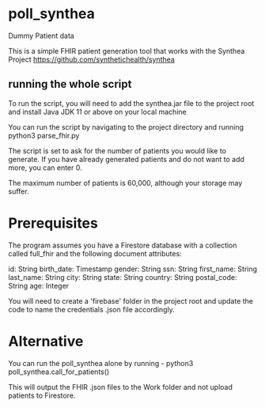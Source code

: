 # poll_synthea
Dummy Patient data 

This is a simple FHIR patient generation tool that works with the Synthea Project https://github.com/synthetichealth/synthea

## running the whole script

To run the script, you will need to add the synthea.jar file to the project root and install Java JDK 11 or above on your local machine

You can run the script by navigating to the project directory and running  python3 parse_fhir.py

The script is set to ask for the number of patients you would like to generate. If you have already generated patients and do not want to add more, you can enter 0.

The maximum number of patients is 60,000, although your storage may suffer.

# Prerequisites
The program assumes you have a Firestore database with a collection called full_fhir and the following document attributes:

id: String
birth_date: Timestamp
gender: String
ssn: String
first_name: String
last_name: String
city: String
state: String
country: String
postal_code: String
age: Integer

You will need to create a 'firebase' folder in the project root and update the code to name the credentials .json file accordingly.

# Alternative
You can run the poll_synthea alone by running - python3 poll_synthea.call_for_patients()

This will output the FHIR .json files to the Work folder and not upload patients to Firestore.

